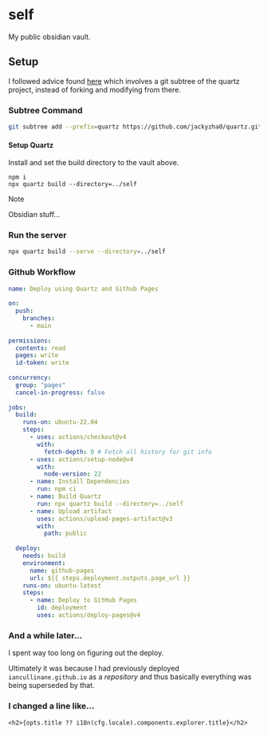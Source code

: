 # self

My public obsidian vault.

## Setup

I followed advice found [here](https://oliverfalvai.com/evergreen/my-quartz-+-obsidian-note-publishing-setup) which involves a git subtree of the quartz project, instead of forking and modifying from there.

### Subtree Command

```sh
git subtree add --prefix=quartz https://github.com/jackyzha0/quartz.git v4 --squash
```

#### Setup Quartz

Install and set the build directory to the vault above.

```
npm i
npx quartz build --directory=../self
```

> [!NOTE]
> Obsidian stuff...

### Run the server

```sh
npx quartz build --serve --directory=../self
```

### Github Workflow

```yaml
name: Deploy using Quartz and Github Pages
 
on:
  push:
    branches:
      - main
 
permissions:
  contents: read
  pages: write
  id-token: write
 
concurrency:
  group: "pages"
  cancel-in-progress: false
 
jobs:
  build:
    runs-on: ubuntu-22.04
    steps:
      - uses: actions/checkout@v4
        with:
          fetch-depth: 0 # Fetch all history for git info
      - uses: actions/setup-node@v4
        with:
          node-version: 22
      - name: Install Dependencies
        run: npm ci
      - name: Build Quartz
        run: npx quartz build --directory=../self
      - name: Upload artifact
        uses: actions/upload-pages-artifact@v3
        with:
          path: public
 
  deploy:
    needs: build
    environment:
      name: github-pages
      url: ${{ steps.deployment.outputs.page_url }}
    runs-on: ubuntu-latest
    steps:
      - name: Deploy to GitHub Pages
        id: deployment
        uses: actions/deploy-pages@v4

```

### And a while later...

I spent way too long on figuring out the deploy.

Ultimately it was because I had previously deployed `iancullinane.github.io` as a *repository* and thus basically everything was being superseded by that.


### I changed a line like...

```
<h2>{opts.title ?? i18n(cfg.locale).components.explorer.title}</h2>
```
